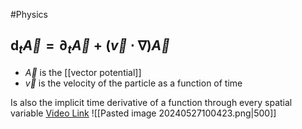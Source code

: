 #Physics 
## $\displaystyle \text{d}_{t}\vec{A}=\partial_{t}\vec{A}+(\vec{v}\cdot \nabla )\vec{A}$
* $\displaystyle \vec{A}$ is the [[vector potential]]
* $\displaystyle \vec{v}$ is the velocity of the particle as a function of time

Is also the implicit time derivative of a function through every spatial variable
[Video Link](https://www.youtube.com/watch?v=mICbKwwHziI)
![[Pasted image 20240527100423.png|500]]
